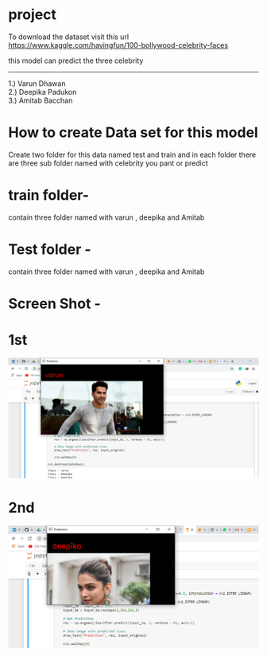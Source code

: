 # project

To download the dataset visit this url https://www.kaggle.com/havingfun/100-bollywood-celebrity-faces

this model can predict the three celebrity <hr>
  1.)  Varun Dhawan <br>
  2.)  Deepika Padukon <br>
  3.)  Amitab Bacchan

# How to create Data set for this model

Create two folder for this data named  test  and   train and in each folder there are three sub folder named with celebrity you pant or predict
# train folder-
contain three folder named with varun , deepika and Amitab

# Test folder -
contain three folder named with varun , deepika and Amitab

# Screen Shot -
# 1st
![](screen%20shot/ss1.PNG)

# 2nd
![](screen%20shot/ss2.PNG)
